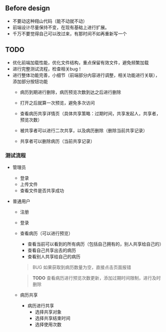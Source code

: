 ## Before design

- 不要动这种翔山代码（能不动就不动）
- 前端设计尽量保持不变，在现有基础上进行扩展。
- 千万不要觉得自己可以改过来，有那时间不如再重新写一个

## TODO
- 优化前端加载性能，优化文件结构，重点保留有效文件，避免频繁加载
- 进行完整测试流程，检查相关bug！
- 进行整体功能完善，小细节（前端部分内容进行调整，相关功能进行关联），添加部分按钮功能
    - 病历到期进行删除，病历预览次数到达之后进行删除 
    - 打开之后就算一次预览，避免多次访问
    - 查看病历共享详情页（具体共享策略：过期时间，共享发起人，共享者，预览次数）

    - 被共享者可以进行二次共享，以及病历删除（删除当前共享记录）
    - 共享者可以删除病历（当前共享记录）

### 测试流程
- 管理员
    - 登录
    - 上传文件
    - 查看文件是否共享成功

- 普通用户
    - 注册
    - 登录
    - 查看病历（可以进行预览）
        - 查看当前可以看到的所有病历（包括自己拥有的，别人共享给自己的）
        - 查看自己共享出去的病历
        - 查看别人共享给自己的病历
        > BUG
          如果获取到病历数量为空，直接点击页面报错


        > **TODO**
        查看病历进行预览次数更新，添加过期时间限制，进行及时删除
    - 病历共享
        - 病历进行共享
            - 选择共享对象
            - 选择共享结束时间
            - 选择使用次数
        